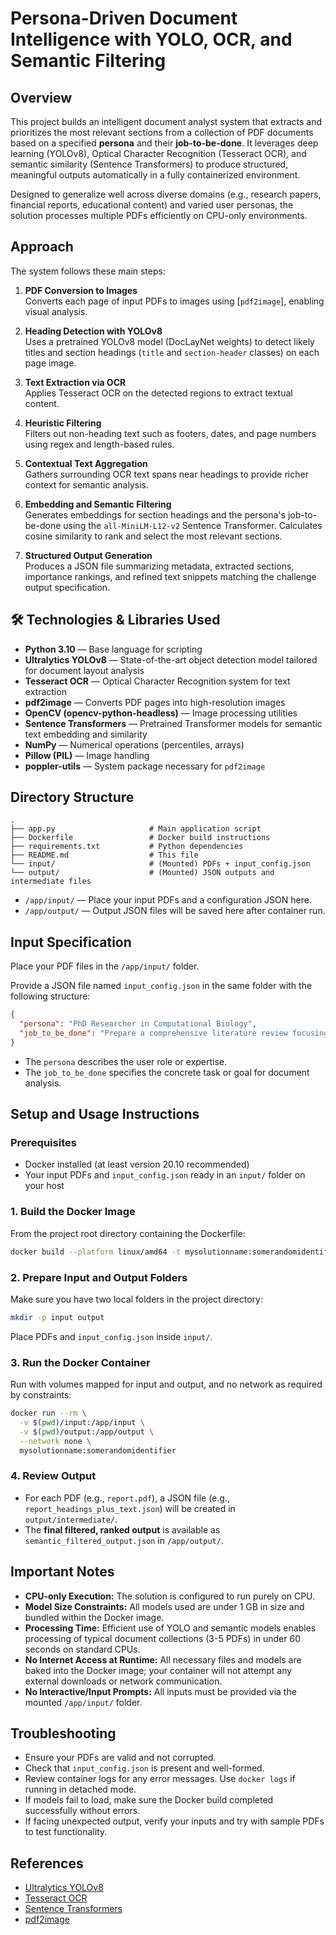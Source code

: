 # Persona-Driven Document Intelligence with YOLO, OCR, and Semantic Filtering

## Overview

This project builds an intelligent document analyst system that extracts and prioritizes the most relevant sections from a collection of PDF documents based on a specified **persona** and their **job-to-be-done**. It leverages deep learning (YOLOv8), Optical Character Recognition (Tesseract OCR), and semantic similarity (Sentence Transformers) to produce structured, meaningful outputs automatically in a fully containerized environment.

Designed to generalize well across diverse domains (e.g., research papers, financial reports, educational content) and varied user personas, the solution processes multiple PDFs efficiently on CPU-only environments.

##  Approach

The system follows these main steps:

1. **PDF Conversion to Images**  
   Converts each page of input PDFs to images using [`pdf2image`], enabling visual analysis.

2. **Heading Detection with YOLOv8**  
   Uses a pretrained YOLOv8 model (DocLayNet weights) to detect likely titles and section headings (`title` and `section-header` classes) on each page image.

3. **Text Extraction via OCR**  
   Applies Tesseract OCR on the detected regions to extract textual content.

4. **Heuristic Filtering**  
   Filters out non-heading text such as footers, dates, and page numbers using regex and length-based rules.

5. **Contextual Text Aggregation**  
   Gathers surrounding OCR text spans near headings to provide richer context for semantic analysis.

6. **Embedding and Semantic Filtering**  
   Generates embeddings for section headings and the persona's job-to-be-done using the `all-MiniLM-L12-v2` Sentence Transformer. Calculates cosine similarity to rank and select the most relevant sections.

7. **Structured Output Generation**  
   Produces a JSON file summarizing metadata, extracted sections, importance rankings, and refined text snippets matching the challenge output specification.

## 🛠️ Technologies & Libraries Used

- **Python 3.10** — Base language for scripting
- **Ultralytics YOLOv8** — State-of-the-art object detection model tailored for document layout analysis
- **Tesseract OCR** — Optical Character Recognition system for text extraction
- **pdf2image** — Converts PDF pages into high-resolution images
- **OpenCV (opencv-python-headless)** — Image processing utilities
- **Sentence Transformers** — Pretrained Transformer models for semantic text embedding and similarity
- **NumPy** — Numerical operations (percentiles, arrays)
- **Pillow (PIL)** — Image handling
- **poppler-utils** — System package necessary for `pdf2image`

## Directory Structure

```
.
├── app.py                     # Main application script
├── Dockerfile                 # Docker build instructions
├── requirements.txt           # Python dependencies
├── README.md                  # This file
└── input/                     # (Mounted) PDFs + input_config.json
└── output/                    # (Mounted) JSON outputs and intermediate files
```

- `/app/input/` — Place your input PDFs and a configuration JSON here.
- `/app/output/` — Output JSON files will be saved here after container run.

## Input Specification

Place your PDF files in the `/app/input/` folder.

Provide a JSON file named `input_config.json` in the same folder with the following structure:

```json
{
  "persona": "PhD Researcher in Computational Biology",
  "job_to_be_done": "Prepare a comprehensive literature review focusing on methodologies, datasets, and performance benchmarks"
}
```

- The `persona` describes the user role or expertise.
- The `job_to_be_done` specifies the concrete task or goal for document analysis.

## Setup and Usage Instructions

### Prerequisites

- Docker installed (at least version 20.10 recommended)
- Your input PDFs and `input_config.json` ready in an `input/` folder on your host

### 1. Build the Docker Image

From the project root directory containing the Dockerfile:

```bash
docker build --platform linux/amd64 -t mysolutionname:somerandomidentifier .
```

### 2. Prepare Input and Output Folders

Make sure you have two local folders in the project directory:

```bash
mkdir -p input output
```

Place PDFs and `input_config.json` inside `input/`.

### 3. Run the Docker Container

Run with volumes mapped for input and output, and no network as required by constraints:

```bash
docker run --rm \
  -v $(pwd)/input:/app/input \
  -v $(pwd)/output:/app/output \
  --network none \
  mysolutionname:somerandomidentifier
```

### 4. Review Output

- For each PDF (e.g., `report.pdf`), a JSON file (e.g., `report_headings_plus_text.json`) will be created in `output/intermediate/`.
- The **final filtered, ranked output** is available as `semantic_filtered_output.json` in `/app/output/`.


## Important Notes

- **CPU-only Execution:** The solution is configured to run purely on CPU.
- **Model Size Constraints:** All models used are under 1 GB in size and bundled within the Docker image.
- **Processing Time:** Efficient use of YOLO and semantic models enables processing of typical document collections (3-5 PDFs) in under 60 seconds on standard CPUs.
- **No Internet Access at Runtime:** All necessary files and models are baked into the Docker image; your container will not attempt any external downloads or network communication.
- **No Interactive/Input Prompts:** All inputs must be provided via the mounted `/app/input/` folder.

## Troubleshooting

- Ensure your PDFs are valid and not corrupted.
- Check that `input_config.json` is present and well-formed.
- Review container logs for any error messages. Use `docker logs` if running in detached mode.
- If models fail to load, make sure the Docker build completed successfully without errors.
- If facing unexpected output, verify your inputs and try with sample PDFs to test functionality.

## References

- [Ultralytics YOLOv8](https://github.com/ultralytics/ultralytics)  
- [Tesseract OCR](https://github.com/tesseract-ocr/tesseract)  
- [Sentence Transformers](https://www.sbert.net/)  
- [pdf2image](https://pypi.org/project/pdf2image/)  

